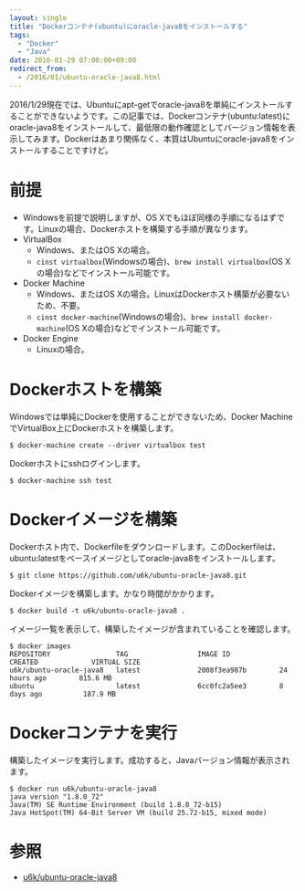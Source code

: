 ```yaml
---
layout: single
title: "Dockerコンテナ(ubuntu)にoracle-java8をインストールする"
tags:
  - "Docker"
  - "Java"
date: 2016-01-29 07:00:00+09:00
redirect_from:
  - /2016/01/ubuntu-oracle-java8.html
---
```


2016/1/29現在では、Ubuntuにapt-getでoracle-java8を単純にインストールすることができないようです。この記事では、Dockerコンテナ(ubuntu:latest)にoracle-java8をインストールして、最低限の動作確認としてバージョン情報を表示してみます。Dockerはあまり関係なく、本質はUbuntuにoracle-java8をインストールすることですけど。

<!-- more -->

# 前提

* Windowsを前提で説明しますが、OS Xでもほぼ同様の手順になるはずです。Linuxの場合、Dockerホストを構築する手順が異なります。
* VirtualBox
    * Windows、またはOS Xの場合。
    * `cinst virtualbox`(Windowsの場合)、`brew install virtualbox`(OS Xの場合)などでインストール可能です。
* Docker Machine
    * Windows、またはOS Xの場合。LinuxはDockerホスト構築が必要ないため、不要。
    * `cinst docker-machine`(Windowsの場合)、`brew install docker-machine`(OS Xの場合)などでインストール可能です。
* Docker Engine
    * Linuxの場合。

# Dockerホストを構築

Windowsでは単純にDockerを使用することができないため、Docker MachineでVirtualBox上にDockerホストを構築します。

```
$ docker-machine create --driver virtualbox test
```

Dockerホストにsshログインします。

```
$ docker-machine ssh test
```

# Dockerイメージを構築

Dockerホスト内で、Dockerfileをダウンロードします。このDockerfileは、ubuntu:latestをベースイメージとしてoracle-java8をインストールします。

```
$ git clone https://github.com/u6k/ubuntu-oracle-java8.git
```

Dockerイメージを構築します。かなり時間がかかります。

```
$ docker build -t u6k/ubuntu-oracle-java8 .
```

イメージ一覧を表示して、構築したイメージが含まれていることを確認します。

```
$ docker images
REPOSITORY                TAG                 IMAGE ID            CREATED             VIRTUAL SIZE
u6k/ubuntu-oracle-java8   latest              2008f3ea987b        24 hours ago        815.6 MB
ubuntu                    latest              6cc0fc2a5ee3        8 days ago          187.9 MB
```

# Dockerコンテナを実行

構築したイメージを実行します。成功すると、Javaバージョン情報が表示されます。

```
$ docker run u6k/ubuntu-oracle-java8
java version "1.8.0_72"
Java(TM) SE Runtime Environment (build 1.8.0_72-b15)
Java HotSpot(TM) 64-Bit Server VM (build 25.72-b15, mixed mode)
```

# 参照

* [u6k/ubuntu-oracle-java8](https://github.com/u6k/ubuntu-oracle-java8)

